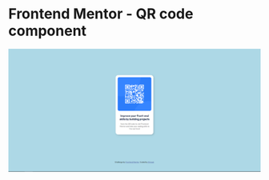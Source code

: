 # Frontend Mentor - QR code component

![Design preview for the QR code component coding challenge](./design/final-result.png)
